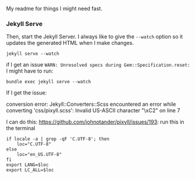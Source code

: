 My readme for things I might need fast.

### Jekyll Serve

Then, start the Jekyll Server. I always like to give the `--watch` option so it updates the generated HTML when I make changes.

```
jekyll serve --watch
```

if I get an issue `WARN: Unresolved specs during Gem::Specification.reset:` I might have to run:

```
bundle exec jekyll serve --watch
```

If I get the issue:

conversion error: Jekyll::Converters::Scss encountered an error while converting 'css/pixyll.scss':
Invalid US-ASCII character "\xC2" on line 7
                    
I can do this: https://github.com/johnotander/pixyll/issues/193:
run this in the terminal

```
if locale -a | grep -qF 'C.UTF-8'; then
    loc="C.UTF-8"
else
    loc="en_US.UTF-8"
fi
export LANG=$loc
export LC_ALL=$loc
```